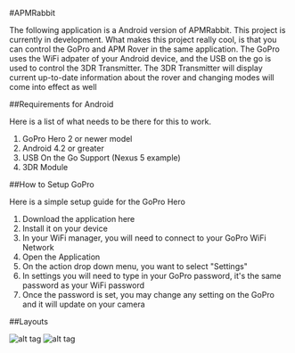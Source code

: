 #APMRabbit

The following application is a Android version of APMRabbit. This project is currently in development. What makes this project
really cool, is that you can control the GoPro and APM Rover in the same application. The GoPro uses the WiFi adpater of your
Android device, and the USB on the go is used to control the 3DR Transmitter. The 3DR Transmitter will display current up-to-date
information about the rover and changing modes will come into effect as well

##Requirements for Android

Here is a list of what needs to be there for this to work.

1. GoPro Hero 2 or newer model
2. Android 4.2 or greater
3. USB On the Go Support (Nexus 5 example)
4. 3DR Module


##How to Setup GoPro

Here is a simple setup guide for the GoPro Hero

1. Download the application here
2. Install it on your device
3. In your WiFi manager, you will need to connect to your GoPro WiFi Network
4. Open the Application
4. On the action drop down menu, you want to select "Settings"
5. In settings you will need to type in your GoPro password, it's the same password as your WiFi password
6. Once the password is set, you may change any setting on the GoPro and it will update on your camera


##Layouts

![alt tag](http://hunterit.ca/APMRabbit/images/mainScreen.png)
![alt tag](http://hunterit.ca/APMRabbit/images/settings.png)
